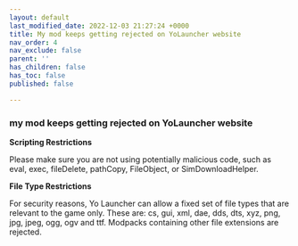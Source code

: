 ```yaml
---
layout: default
last_modified_date: 2022-12-03 21:27:24 +0000
title: My mod keeps getting rejected on YoLauncher website
nav_order: 4
nav_exclude: false
parent: ''
has_children: false
has_toc: false
published: false

---
```

### my mod keeps getting rejected on YoLauncher website

**Scripting Restrictions**

Please make sure you are not using potentially malicious code, such as eval, exec, fileDelete, pathCopy, FileObject, or SimDownloadHelper.   
  
**File Type Restrictions**

For security reasons, Yo Launcher can allow a fixed set of file types that are relevant to the game only. These are: cs, gui, xml, dae, dds, dts, xyz, png, jpg, jpeg, ogg, ogv and ttf. Modpacks containing other file extensions are rejected.